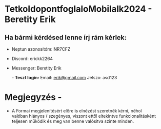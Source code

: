 # TetkoIdopontfoglaloMobilalk2024 - Beretity Erik

## Ha bármi kérdésed lenne írj rám kérlek:
- Neptun azonosítóm: NR7CFZ
- Discord: erickk2264
- Messenger: Beretity Erik
  
  **- Teszt login:** 
  Email: erik@gmail.com  Jelszo: asd123

# Megjegyzés -
- A Formai megjelenítésért előre is elnézést szeretnék kérni, néhol  valóban hiányos /
szegényes, viszont ettől eltekintve funkcionalitásként teljesen működik és meg van benne valósítva szinte minden.

